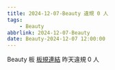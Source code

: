 ```yaml
---
title: 2024-12-07-Beauty 違規 0 人
tags:
    - Beauty
abbrlink: 2024-12-07-Beauty
date: Beauty-2024-12-07 12:00:00
---
```

Beauty 板 [板規連結](https://www.ptt.cc/bbs/Beauty/M.1630069980.A.84B.html)
昨天違規 0 人
